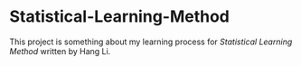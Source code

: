 # Statistical-Learning-Method
This project is something about my learning process for *Statistical Learning Method* written by Hang Li. 

